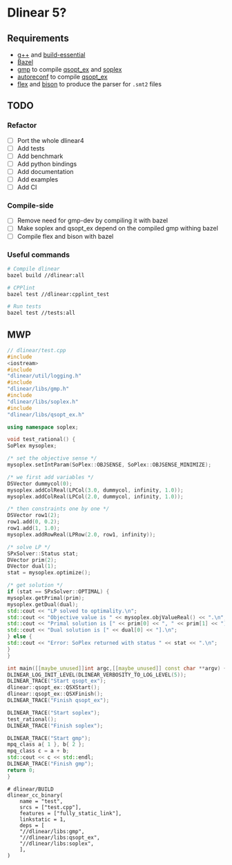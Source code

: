 # Dlinear 5?

## Requirements

- [g++](https://gcc.gnu.org/) and [build-essential](https://packages.ubuntu.com/bionic/build-essential)
- [Bazel](https://bazel.build/)
- [gmp](https://gmplib.org/) to compile [qsopt_ex](https://gmplib.org/) and [soplex](https://soplex.zib.de/)
- [autoreconf](https://www.gnu.org/software/autoconf/autoconf.html) to compile [qsopt_ex](https://gmplib.org/)
- [flex](https://github.com/westes/flex) and [bison](https://www.gnu.org/software/bison/) to produce the parser
  for `.smt2` files

## TODO

### Refactor

- [ ] Port the whole dlinear4
- [ ] Add tests
- [ ] Add benchmark
- [ ] Add python bindings
- [ ] Add documentation
- [ ] Add examples
- [ ] Add CI

### Compile-side

- [ ] Remove need for gmp-dev by compiling it with bazel
- [ ] Make soplex and qsopt_ex depend on the compiled gmp withing bazel
- [ ] Compile flex and bison with bazel

### Useful commands

```bash
# Compile dlinear
bazel build //dlinear:all
```

```bash
# CPPlint
bazel test //dlinear:cpplint_test
```

```bash
# Run tests
bazel test //tests:all
```

## MWP

```c++
// dlinear/test.cpp
#include
<iostream>
#include
"dlinear/util/logging.h"
#include
"dlinear/libs/gmp.h"
#include
"dlinear/libs/soplex.h"
#include
"dlinear/libs/qsopt_ex.h"

using namespace soplex;

void test_rational() {
SoPlex mysoplex;

/* set the objective sense */
mysoplex.setIntParam(SoPlex::OBJSENSE, SoPlex::OBJSENSE_MINIMIZE);

/* we first add variables */
DSVector dummycol(0);
mysoplex.addColReal(LPCol(3.0, dummycol, infinity, 1.0));
mysoplex.addColReal(LPCol(2.0, dummycol, infinity, 1.0));

/* then constraints one by one */
DSVector row1(2);
row1.add(0, 0.2);
row1.add(1, 1.0);
mysoplex.addRowReal(LPRow(2.0, row1, infinity));

/* solve LP */
SPxSolver::Status stat;
DVector prim(2);
DVector dual(1);
stat = mysoplex.optimize();

/* get solution */
if (stat == SPxSolver::OPTIMAL) {
mysoplex.getPrimal(prim);
mysoplex.getDual(dual);
std::cout << "LP solved to optimality.\n";
std::cout << "Objective value is " << mysoplex.objValueReal() << ".\n";
std::cout << "Primal solution is [" << prim[0] << ", " << prim[1] << "].\n";
std::cout << "Dual solution is [" << dual[0] << "].\n";
} else {
std::cout << "Error: SoPlex returned with status " << stat << ".\n";
}
}

int main([[maybe_unused]]int argc,[[maybe_unused]] const char **argv) {
DLINEAR_LOG_INIT_LEVEL(DLINEAR_VERBOSITY_TO_LOG_LEVEL(5));
DLINEAR_TRACE("Start qsopt_ex");
dlinear::qsopt_ex::QSXStart();
dlinear::qsopt_ex::QSXFinish();
DLINEAR_TRACE("Finish qsopt_ex");

DLINEAR_TRACE("Start soplex");
test_rational();
DLINEAR_TRACE("Finish soplex");

DLINEAR_TRACE("Start gmp");
mpq_class a{ 1 }, b{ 2 };
mpq_class c = a + b;
std::cout << c << std::endl;
DLINEAR_TRACE("Finish gmp");
return 0;
}
```

```bazel
# dlinear/BUILD
dlinear_cc_binary(
    name = "test",
    srcs = ["test.cpp"],
    features = ["fully_static_link"],
    linkstatic = 1,
    deps = [
    "//dlinear/libs:gmp",
    "//dlinear/libs:qsopt_ex",
    "//dlinear/libs:soplex",
    ],
)
```